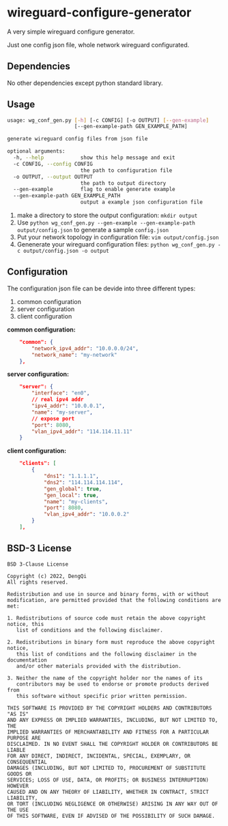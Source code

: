 # wireguard-configure-generator

A very simple wireguard configure generator.

Just one config json file, whole network wireguard configurated.


## Dependencies

No other dependencies except python standard library.

## Usage

```bash
usage: wg_conf_gen.py [-h] [-c CONFIG] [-o OUTPUT] [--gen-example]
                      [--gen-example-path GEN_EXAMPLE_PATH]

generate wireguard config files from json file

optional arguments:
  -h, --help            show this help message and exit
  -c CONFIG, --config CONFIG
                        the path to configuration file
  -o OUTPUT, --output OUTPUT
                        the path to output directory
  --gen-example         flag to enable generate example
  --gen-example-path GEN_EXAMPLE_PATH
                        output a example json configuration file
```

1. make a directory to store the output configuration: `mkdir output`
2. Use `python wg_conf_gen.py --gen-example --gen-example-path output/config.json` to generate a sample `config.json`
3. Put your network topology in configuration file: `vim output/config.json`
4. Genenerate your wireguard configuration files: `python wg_conf_gen.py -c output/config.json -o output`

## Configuration

The configuration json file can be devide into three different types:
1. common configuration
2. server configuration
3. client configuration


**common configuration:**

```json
    "common": {
        "network_ipv4_addr": "10.0.0.0/24",
        "network_name": "my-network"
    },
```

**server configuration:**

```json
    "server": {
        "interface": "en0",
        // real ipv4 addr
        "ipv4_addr": "10.0.0.1",
        "name": "my-server",
        // expose port
        "port": 8080,
        "vlan_ipv4_addr": "114.114.11.11"
    }
```

**client configuration:**

```json
    "clients": [
        {
            "dns1": "1.1.1.1",
            "dns2": "114.114.114.114",
            "gen_global": true,
            "gen_local": true,
            "name": "my-clients",
            "port": 8080,
            "vlan_ipv4_addr": "10.0.0.2"
        }
    ],
```


## BSD-3 License

```
BSD 3-Clause License

Copyright (c) 2022, DengQi
All rights reserved.

Redistribution and use in source and binary forms, with or without
modification, are permitted provided that the following conditions are met:

1. Redistributions of source code must retain the above copyright notice, this
   list of conditions and the following disclaimer.

2. Redistributions in binary form must reproduce the above copyright notice,
   this list of conditions and the following disclaimer in the documentation
   and/or other materials provided with the distribution.

3. Neither the name of the copyright holder nor the names of its
   contributors may be used to endorse or promote products derived from
   this software without specific prior written permission.

THIS SOFTWARE IS PROVIDED BY THE COPYRIGHT HOLDERS AND CONTRIBUTORS "AS IS"
AND ANY EXPRESS OR IMPLIED WARRANTIES, INCLUDING, BUT NOT LIMITED TO, THE
IMPLIED WARRANTIES OF MERCHANTABILITY AND FITNESS FOR A PARTICULAR PURPOSE ARE
DISCLAIMED. IN NO EVENT SHALL THE COPYRIGHT HOLDER OR CONTRIBUTORS BE LIABLE
FOR ANY DIRECT, INDIRECT, INCIDENTAL, SPECIAL, EXEMPLARY, OR CONSEQUENTIAL
DAMAGES (INCLUDING, BUT NOT LIMITED TO, PROCUREMENT OF SUBSTITUTE GOODS OR
SERVICES; LOSS OF USE, DATA, OR PROFITS; OR BUSINESS INTERRUPTION) HOWEVER
CAUSED AND ON ANY THEORY OF LIABILITY, WHETHER IN CONTRACT, STRICT LIABILITY,
OR TORT (INCLUDING NEGLIGENCE OR OTHERWISE) ARISING IN ANY WAY OUT OF THE USE
OF THIS SOFTWARE, EVEN IF ADVISED OF THE POSSIBILITY OF SUCH DAMAGE.
```
